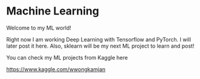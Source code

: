 # Machine Learning
Welcome to my ML world! 

Right now I am working Deep Learning with Tensorflow and PyTorch. I will later post it here. 
Also, sklearn will be my next ML project to learn and post!

You can check my ML projects from Kaggle here

https://www.kaggle.com/wwongkamjan
